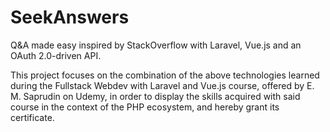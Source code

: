 # SeekAnswers

Q&amp;A made easy inspired by StackOverflow with Laravel, Vue.js and an OAuth 2.0-driven API.

This project focuses on the combination of the above technologies learned during the Fullstack Webdev with Laravel and Vue.js course, offered by E. M. Saprudin on Udemy, in order to display the skills acquired with said course in the context of the PHP ecosystem, and hereby grant its certificate.
